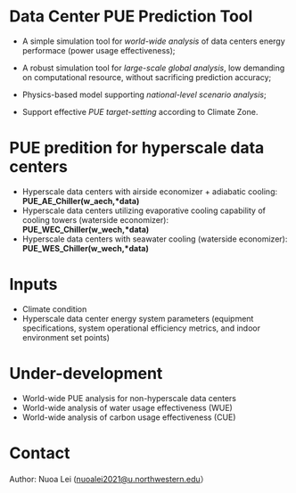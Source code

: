 # Data Center PUE Prediction Tool

* A simple simulation tool for *world-wide analysis* of data centers energy performace (power usage effectiveness);
  
* A robust simulation tool for *large-scale global analysis*, low demanding on computational resource, without sacrificing prediction accuracy;

* Physics-based model supporting *national-level scenario analysis*;

* Support effective *PUE target-setting* according to Climate Zone. 


  
# PUE predition for hyperscale data centers

* Hyperscale data centers with airside economizer + adiabatic cooling: __PUE_AE_Chiller(w_aech,*data)__
* Hyperscale data centers utilizing evaporative cooling capability of cooling towers (waterside economizer): __PUE_WEC_Chiller(w_wech,*data)__
* Hyperscale data centers with seawater cooling (waterside economizer): __PUE_WES_Chiller(w_wech,*data)__

# Inputs

* Climate condition
* Hyperscale data center energy system parameters (equipment specifications, system operational efficiency metrics, and indoor environment set points)


# Under-development

* World-wide PUE analysis for non-hyperscale data centers
* World-wide analysis of water usage effectiveness (WUE)
* World-wide analysis of carbon usage effectiveness (CUE)

# Contact
Author: Nuoa Lei (nuoalei2021@u.northwestern.edu）

